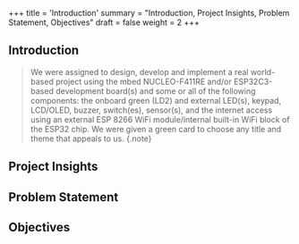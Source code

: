 +++
title = 'Introduction'
summary = "Introduction, Project Insights, Problem Statement, Objectives"
draft = false
weight = 2
+++



## Introduction
> We were assigned to design, develop and implement a real world-based project using the mbed NUCLEO-F411RE and/or ESP32C3-based development board(s) and some or all of the following components: the onboard green (LD2) and external LED(s), keypad, LCD/OLED, buzzer, switch(es), sensor(s), and the internet access using an external ESP 8266 WiFi module/internal built-in WiFi block of the ESP32 chip. We were given a green card to choose any title and theme that appeals to us. 
{.note}


## Project Insights 


## Problem Statement




## Objectives


